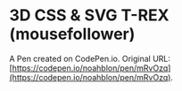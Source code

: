 # 3D CSS & SVG T-REX (mousefollower)

A Pen created on CodePen.io. Original URL: [https://codepen.io/noahblon/pen/mRvOzq](https://codepen.io/noahblon/pen/mRvOzq).


